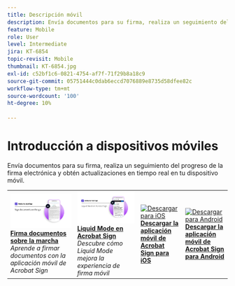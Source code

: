 ```yaml
---
title: Descripción móvil
description: Envía documentos para su firma, realiza un seguimiento del progreso de la firma electrónica y obtén actualizaciones en tiempo real en tu dispositivo móvil
feature: Mobile
role: User
level: Intermediate
jira: KT-6854
topic-revisit: Mobile
thumbnail: KT-6854.jpg
exl-id: c52bf1c6-0821-4754-af7f-71f29b8a18c9
source-git-commit: 05751444c0dab6eccd7076889e8735d58dfee82c
workflow-type: tm+mt
source-wordcount: '100'
ht-degree: 10%

---
```


# Introducción a dispositivos móviles

Envía documentos para su firma, realiza un seguimiento del progreso de la firma electrónica y obtén actualizaciones en tiempo real en tu dispositivo móvil.

<table style="table-layout:fixed">
<tr>
  <td>
    <a href="sign-mobile.md">
      <img alt="Firma documentos sobre la marcha" src="assets/signmobile.png" />
    </a>
    <div>
    <a href="sign-mobile.md"><strong>Firma documentos sobre la marcha</strong></a>
    </div>
    <em>Aprende a firmar documentos con la aplicación móvil de Acrobat Sign</em>
    <br>
  </td>
  <td>
    <a href="liquidmode.md">
      <img alt="Liquid Mode en Acrobat Sign" src="assets/liquidmode.png" />
    </a>
    <div>
    <a href="liquidmode.md"><strong>Liquid Mode en Acrobat Sign</strong></a>
    </div>
    <em>Descubre cómo Liquid Mode mejora la experiencia de firma móvil</em>
    <br>
  </td>
  <td>
    <a href="https://apps.apple.com/es/app/adobe-sign/id481082197" target="_blank">
      <img alt="Descargar para iOS" src="assets/Mobile_iOS.png" />
    </a>
    <div>
    <a href="https://apps.apple.com/es/app/adobe-sign/id481082197" target="_blank"><strong>Descargar la aplicación móvil de Acrobat Sign para iOS</strong></a>
    <br>
  </td>
  <td>
    <a href="https://play.google.com/store/apps/details?id=com.adobe.echosign&amp;hl=es" target="_blank">
      <img alt="Descargar para Android" src="assets/Mobile_Android.png" />
    </a>
    <div>
    <a href="https://play.google.com/store/apps/details?id=com.adobe.echosign&amp;hl=es" target="_blank"><strong>Descargar la aplicación móvil de Acrobat Sign para Android</strong></a>
    <br>
  </td>
</tr>
</table>
